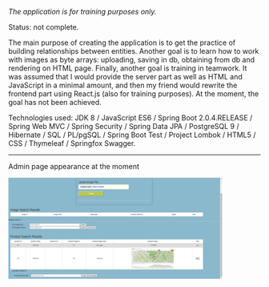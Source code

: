 <p><i>The application is for training purposes only.</i></p> 
<p>Status: not complete.</p> 
<p>The main purpose of creating the application is to get the practice 
of building relationships between entities. Another goal is to learn 
how to work with images as byte arrays: uploading, saving in db, 
obtaining from db and rendering on HTML page. Finally, another goal 
is training in teamwork. It was assumed that I would provide the server 
part as well as HTML and JavaScript in a minimal amount, and then 
my friend would rewrite the frontend part using React.js (also for training purposes). 
At the moment, the goal has not been achieved.</p>
 <p>Technologies used: JDK 8 / JavaScript ES6 / Spring Boot 2.0.4.RELEASE / Spring Web MVC 
 / Spring Security / Spring Data JPA 
 / PostgreSQL 9 / Hibernate / SQL 
 / PL/pgSQL / Spring Boot Test / Project Lombok / HTML5 / CSS / Thymeleaf / Springfox Swagger.
 <hr>
 <p>Admin page appearance at the moment</p>
 <img src="src\main\resources\static\images\admin_page.jpeg" 
 alt="admin_page" width="85%"/>